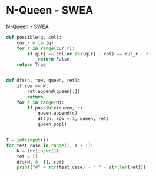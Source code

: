 # N-Queen - SWEA

[N-Queen - SWEA](https://swexpertacademy.com/main/code/problem/problemDetail.do?contestProbId=AV7GKs06AU0DFAXB)

```py
def possible(q, col):
    cur_r = len(q)
    for r in range(cur_r):
        if q[r] == col or abs(q[r] - col) == cur_r - r:
            return False
    return True


def dfs(n, row, queen, ret):
    if row == N:
        ret.append(queen[:])
        return
    for c in range(N):
        if possible(queen, c):
            queen.append(c)
            dfs(n, row + 1, queen, ret)
            queen.pop()


T = int(input())
for test_case in range(1, T + 1):
    N = int(input())
    ret = []
    dfs(N, 0, [], ret)
    print("#" + str(test_case) + " " + str(len(ret)))
```
